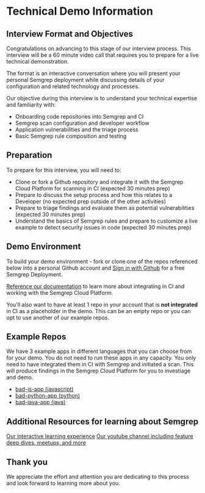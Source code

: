 # Technical Demo Information

## Interview Format and Objectives

Congratulations on advancing to this stage of our interview process. This interview will be a 60 minute video call that requires you to prepare for a live technical demonstration.

The format is an interactive conversation where you will present your personal Semgrep deployment while discussing details of your configuration and related technology and processes.

Our objective during this interview is to understand your technical expertise and familiarity with:
- Onboarding code repositories into Semgrep and CI
- Semgrep scan configuration and developer workflow
- Application vulnerabilities and the triage process
- Basic Semgrep rule composition and testing

## Preparation

To prepare for this interview, you will need to:
- Clone or fork a Github repository and integrate it with the Semgrep Cloud Platform for scanning in CI (expected 30 minutes prep)
- Prepare to discuss the setup process and how this relates to a Developer (no expected prep outside of the other activities)
- Prepare to triage findings and evaluate them as potential vulnerabilities (expected 30 minutes prep)
- Understand the basics of Semgrep rules and prepare to customize a live example to detect security issues in code (expected 30 minutes prep)

## Demo Environment

To build your demo environment - fork or clone one of the repos referenced below into a personal Github account and [Sign in with Github](https://semgrep.dev/login?utm_source=website) for a free Semgrep Deployment. 

[Reference our documentation](https://semgrep.dev/docs/) to learn more about integrating in CI and working with the Semgrep Cloud Platform. 

You'll also want to have at least 1 repo in your account that is __not integrated__ in CI as a placeholder in the demo.  This can be an empty repo or you can opt to use another of our example repos.

## Example Repos

We have 3 example apps in different languages that you can choose from for your demo.  You do not need to run these apps in any capacity.  You only need to have integrated them in CI with Semgrep and initiated a scan.  This will produce findings in the Semgrep Cloud Platform for you to investiage and demo.

- [bad-js-app (javascript)](https://github.com/r2c-CSE/bad-js-app)
- [bad-python-app (python)](https://github.com/r2c-CSE/bad-python-app)
- [bad-java-app (java)](https://github.com/r2c-CSE/bad-java-app)

## Additional Resources for learning about Semgrep

[Our interactive learning experience](https://semgrep.dev/learn)
[Our youtube channel including feature deep dives, meetups, and more](https://www.youtube.com/@semgrep)

## Thank you

We appreciate the effort and attention you are dedicating to this process and look forward to learning more about you.
